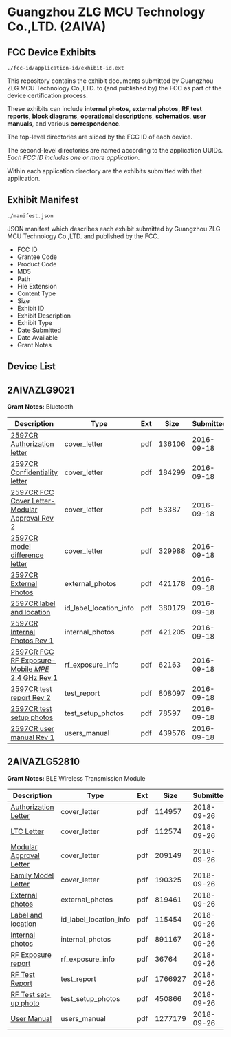 # Guangzhou ZLG MCU Technology Co.,LTD. (2AIVA)
## FCC Device Exhibits

```
./fcc-id/application-id/exhibit-id.ext
```

This repository contains the exhibit documents submitted by Guangzhou ZLG MCU Technology Co.,LTD. to (and published by) the FCC as part of the device certification process.

These exhibits can include **internal photos**, **external photos**, **RF test reports**, **block diagrams**, **operational descriptions**, **schematics**, **user manuals**, and various **correspondence**.

The top-level directories are sliced by the FCC ID of each device.

The second-level directories are named according to the application UUIDs. *Each FCC ID includes one or more application.*

Within each application directory are the exhibits submitted with that application. 

## Exhibit Manifest

```
./manifest.json
```

JSON manifest which describes each exhibit submitted by Guangzhou ZLG MCU Technology Co.,LTD. and published by the FCC.

- FCC ID
- Grantee Code
- Product Code
- MD5
- Path
- File Extension
- Content Type
- Size
- Exhibit ID
- Exhibit Description
- Exhibit Type
- Date Submitted
- Date Available
- Grant Notes

## Device List
## 2AIVAZLG9021
**Grant Notes:** Bluetooth

| Description | Type | Ext | Size | Submitted | Available |
| ----------- | ---- | --- | ---- | --------- | --------- |
| [2597CR Authorization letter](2AIVAZLG9021/373e6ef83df019a6a856b7c99b364f32/3137074.pdf) | cover_letter | pdf | 136106 | 2016-09-18 | 2016-09-20 |
| [2597CR Confidentiality letter](2AIVAZLG9021/373e6ef83df019a6a856b7c99b364f32/3137075.pdf) | cover_letter | pdf | 184299 | 2016-09-18 | 2016-09-20 |
| [2597CR FCC Cover Letter-Modular Approval Rev 2](2AIVAZLG9021/373e6ef83df019a6a856b7c99b364f32/3137076.pdf) | cover_letter | pdf | 53387 | 2016-09-18 | 2016-09-20 |
| [2597CR model difference letter](2AIVAZLG9021/373e6ef83df019a6a856b7c99b364f32/3137077.pdf) | cover_letter | pdf | 329988 | 2016-09-18 | 2016-09-20 |
| [2597CR External Photos](2AIVAZLG9021/373e6ef83df019a6a856b7c99b364f32/3137078.pdf) | external_photos | pdf | 421178 | 2016-09-18 | 2016-09-20 |
| [2597CR label and location](2AIVAZLG9021/373e6ef83df019a6a856b7c99b364f32/3137079.pdf) | id_label_location_info | pdf | 380179 | 2016-09-18 | 2016-09-20 |
| [2597CR Internal Photos Rev 1](2AIVAZLG9021/373e6ef83df019a6a856b7c99b364f32/3137080.pdf) | internal_photos | pdf | 421205 | 2016-09-18 | 2016-09-20 |
| [2597CR FCC RF Exposure-Mobile _MPE_ 2.4 GHz  Rev 1](2AIVAZLG9021/373e6ef83df019a6a856b7c99b364f32/3137082.pdf) | rf_exposure_info | pdf | 62163 | 2016-09-18 | 2016-09-20 |
| [2597CR test report Rev 2](2AIVAZLG9021/373e6ef83df019a6a856b7c99b364f32/3137084.pdf) | test_report | pdf | 808097 | 2016-09-18 | 2016-09-20 |
| [2597CR test setup photos](2AIVAZLG9021/373e6ef83df019a6a856b7c99b364f32/3137085.pdf) | test_setup_photos | pdf | 78597 | 2016-09-18 | 2016-09-20 |
| [2597CR user manual Rev 1](2AIVAZLG9021/373e6ef83df019a6a856b7c99b364f32/3137086.pdf) | users_manual | pdf | 439576 | 2016-09-18 | 2016-09-20 |
## 2AIVAZLG52810
**Grant Notes:** BLE Wireless Transmission Module

| Description | Type | Ext | Size | Submitted | Available |
| ----------- | ---- | --- | ---- | --------- | --------- |
| [Authorization Letter](2AIVAZLG52810/d6a5261312a1fc0cefa6d3b62792ec71/4018563.pdf) | cover_letter | pdf | 114957 | 2018-09-26 | 2018-09-26 |
| [LTC Letter](2AIVAZLG52810/d6a5261312a1fc0cefa6d3b62792ec71/4018564.pdf) | cover_letter | pdf | 112574 | 2018-09-26 | 2018-09-26 |
| [Modular Approval Letter](2AIVAZLG52810/d6a5261312a1fc0cefa6d3b62792ec71/4018565.pdf) | cover_letter | pdf | 209149 | 2018-09-26 | 2018-09-26 |
| [Family Model Letter](2AIVAZLG52810/d6a5261312a1fc0cefa6d3b62792ec71/4018566.pdf) | cover_letter | pdf | 190325 | 2018-09-26 | 2018-09-26 |
| [External photos](2AIVAZLG52810/d6a5261312a1fc0cefa6d3b62792ec71/4018567.pdf) | external_photos | pdf | 819461 | 2018-09-26 | 2018-09-26 |
| [Label and location](2AIVAZLG52810/d6a5261312a1fc0cefa6d3b62792ec71/4018568.pdf) | id_label_location_info | pdf | 115454 | 2018-09-26 | 2018-09-26 |
| [Internal photos](2AIVAZLG52810/d6a5261312a1fc0cefa6d3b62792ec71/4018569.pdf) | internal_photos | pdf | 891167 | 2018-09-26 | 2018-09-26 |
| [RF Exposure report](2AIVAZLG52810/d6a5261312a1fc0cefa6d3b62792ec71/4018571.pdf) | rf_exposure_info | pdf | 36764 | 2018-09-26 | 2018-09-26 |
| [RF Test Report](2AIVAZLG52810/d6a5261312a1fc0cefa6d3b62792ec71/4018574.pdf) | test_report | pdf | 1766927 | 2018-09-26 | 2018-09-26 |
| [RF Test set-up photo](2AIVAZLG52810/d6a5261312a1fc0cefa6d3b62792ec71/4018575.pdf) | test_setup_photos | pdf | 450866 | 2018-09-26 | 2018-09-26 |
| [User Manual](2AIVAZLG52810/d6a5261312a1fc0cefa6d3b62792ec71/4018573.pdf) | users_manual | pdf | 1277179 | 2018-09-26 | 2018-09-26 |
